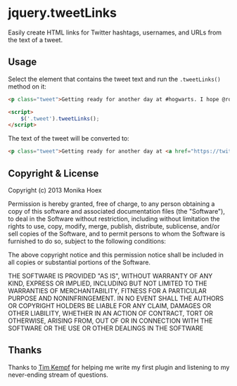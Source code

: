 # jquery.tweetLinks

Easily create HTML links for Twitter hashtags, usernames, and URLs from the text of a tweet.

## Usage

Select the element that contains the tweet text and run the `.tweetLinks()` method on it:

```html
<p class="tweet">Getting ready for another day at #hogwarts. I hope @ronweasley did his homework. twitpic.com/b2y3un</p>

<script>
    $('.tweet').tweetLinks();
</script>
````

The text of the tweet will be converted to:

```html
<p class="tweet">Getting ready for another day at <a href="https://twitter.com/search?q=&23hogwarts" title="Twitter / Search - #hogwarts">#hogwarts</a>. I hope <a href="http://twitter.com/ronweasley" title="@ronweasley on Twitter">@ronweasley</a> did his homework. <a href="http://twitpic.com/b2y3un">twitpic.com/b2y3un</a></p>
```

## Copyright & License

Copyright (c) 2013 Monika Hoex

Permission is hereby granted, free of charge, to any person obtaining a copy of this software and associated documentation files (the "Software"), to deal in the Software without restriction, including without limitation the rights to use, copy, modify, merge, publish, distribute, sublicense, and/or sell copies of the Software, and to permit persons to whom the Software is furnished to do so, subject to the following conditions:

The above copyright notice and this permission notice shall be included in all copies or substantial portions of the Software.

THE SOFTWARE IS PROVIDED "AS IS", WITHOUT WARRANTY OF ANY KIND, EXPRESS OR IMPLIED, INCLUDING BUT NOT LIMITED TO THE WARRANTIES OF MERCHANTABILITY, FITNESS FOR A PARTICULAR PURPOSE AND NONINFRINGEMENT. IN NO EVENT SHALL THE AUTHORS OR COPYRIGHT HOLDERS BE LIABLE FOR ANY CLAIM, DAMAGES OR OTHER LIABILITY, WHETHER IN AN ACTION OF CONTRACT, TORT OR OTHERWISE, ARISING FROM, OUT OF OR IN CONNECTION WITH THE SOFTWARE OR THE USE OR OTHER DEALINGS IN THE SOFTWARE

## Thanks

Thanks to [Tim Kempf](https://github.com/Fauntleroy) for helping me write my first plugin and listening to my never-ending stream of questions.